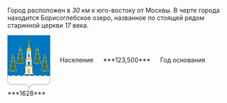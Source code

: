 <!--2021-10-22 01:03:04-->
Город расположен в *30* км к юго-востоку от Москвы.
В черте города находится Борисоглебское озеро, названное по стоящей рядом старинной церкви *17* века.

<span class="dt">
  <img src="Ramenskoye.png" align="middle" width="96px"> &emsp; 
<span class="dtc">
  Население &emsp; ***123,500*** &emsp;
  Год основания &emsp; ***1628***
</span>
</span>